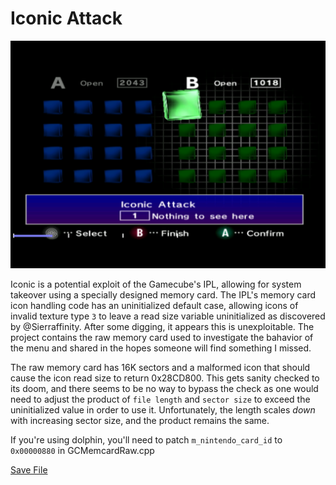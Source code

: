 # Iconic Attack

![](menu.png) 

Iconic is a potential exploit of the Gamecube's IPL, allowing for system takeover using a specially designed memory card.  The IPL's memory card icon handling code has an uninitialized default case, allowing icons of invalid texture type `3` to leave a read size variable uninitialized as discovered by @Sierraffinity.  After some digging, it appears this is unexploitable.  The project contains the raw memory card used to investigate the bahavior of the menu and shared in the hopes someone will find something I missed.

The raw memory card has 16K sectors and a malformed icon that should cause the icon read size to return 0x28CD800.  This gets sanity checked to its doom, and there seems to be no way to bypass the check as one would need to adjust the product of `file length` and `sector size` to exceed the uninitialized value in order to use it.  Unfortunately, the length scales *down* with increasing sector size, and the product remains the same.

If you're using dolphin, you'll need to patch `m_nintendo_card_id` to `0x00000880` in GCMemcardRaw.cpp

[Save File](Test2.USA.raw)
